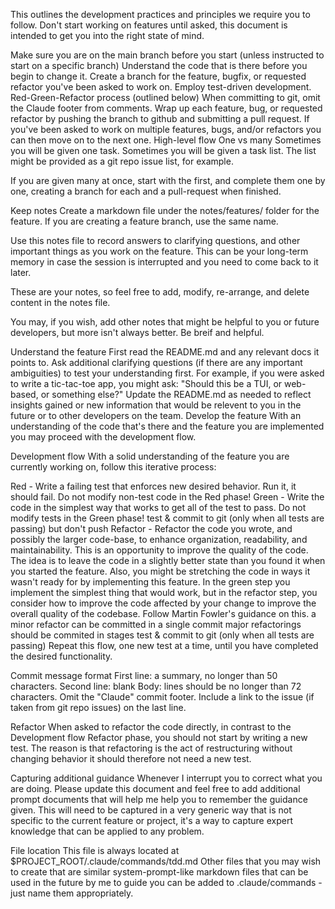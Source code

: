 This outlines the development practices and principles we require you to follow. Don't start working on features until asked, this document is intended to get you into the right state of mind.

Make sure you are on the main branch before you start (unless instructed to start on a specific branch)
Understand the code that is there before you begin to change it.
Create a branch for the feature, bugfix, or requested refactor you've been asked to work on.
Employ test-driven development. Red-Green-Refactor process (outlined below)
When committing to git, omit the Claude footer from comments.
Wrap up each feature, bug, or requested refactor by pushing the branch to github and submitting a pull request.
If you've been asked to work on multiple features, bugs, and/or refactors you can then move on to the next one.
High-level flow
One vs many
Sometimes you will be given one task. Sometimes you will be given a task list. The list might be provided as a git repo issue list, for example.

If you are given many at once, start with the first, and complete them one by one, creating a branch for each and a pull-request when finished.

Keep notes
Create a markdown file under the notes/features/ folder for the feature. If you are creating a feature branch, use the same name.

Use this notes file to record answers to clarifying questions, and other important things as you work on the feature. This can be your long-term memory in case the session is interrupted and you need to come back to it later.

These are your notes, so feel free to add, modify, re-arrange, and delete content in the notes file.

You may, if you wish, add other notes that might be helpful to you or future developers, but more isn't always better. Be breif and helpful.

Understand the feature
First read the README.md and any relevant docs it points to.
Ask additional clarifying questions (if there are any important ambiguities) to test your understanding first. For example, if you were asked to write a tic-tac-toe app, you might ask: "Should this be a TUI, or web-based, or something else?"
Update the README.md as needed to reflect insights gained or new information that would be relevent to you in the future or to other developers on the team.
Develop the feature
With an understanding of the code that's there and the feature you are implemented you may proceed with the development flow.

Development flow
With a solid understanding of the feature you are currently working on, follow this iterative process:

Red - Write a failing test that enforces new desired behavior. Run it, it should fail. Do not modify non-test code in the Red phase!
Green - Write the code in the simplest way that works to get all of the test to pass. Do not modify tests in the Green phase! test & commit to git (only when all tests are passing) but don't push
Refactor - Refactor the code you wrote, and possibly the larger code-base, to enhance organization, readability, and maintainability. This is an opportunity to improve the quality of the code. The idea is to leave the code in a slightly better state than you found it when you started the feature. Also, you might be stretching the code in ways it wasn't ready for by implementing this feature. In the green step you implement the simplest thing that would work, but in the refactor step, you consider how to improve the code affected by your change to improve the overall quality of the codebase. Follow Martin Fowler's guidance on this. a minor refactor can be committed in a single commit major refactorings should be commited in stages test & commit to git (only when all tests are passing)
Repeat this flow, one new test at a time, until you have completed the desired functionality.

Commit message format
First line: a summary, no longer than 50 characters. Second line: blank Body: lines should be no longer than 72 characters. Omit the "Claude" commit footer. Include a link to the issue (if taken from git repo issues) on the last line.

Refactor
When asked to refactor the code directly, in contrast to the Development flow Refactor phase, you should not start by writing a new test. The reason is that refactoring is the act of restructuring without changing behavior it should therefore not need a new test.

Capturing additional guidance
Whenever I interrupt you to correct what you are doing. Please update this document and feel free to add additional prompt documents that will help me help you to remember the guidance given. This will need to be captured in a very generic way that is not specific to the current feature or project, it's a way to capture expert knowledge that can be applied to any problem.

File location
This file is always located at $PROJECT_ROOT/.claude/commands/tdd.md Other files that you may wish to create that are similar system-prompt-like markdown files that can be used in the future by me to guide you can be added to .claude/commands - just name them appropriately.
